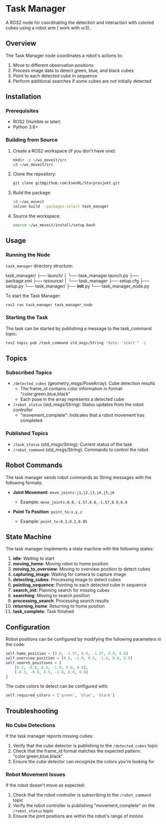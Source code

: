 # Task Manager

A ROS2 node for coordinating the detection and interaction with colored cubes using a robot arm ( work with ur3).

## Overview

The Task Manager node coordinates a robot's actions to:
1. Move to different observation positions
2. Process image data to detect green, blue, and black cubes
3. Point to each detected cube in sequence
4. Perform additional searches if some cubes are not initially detected

## Installation

### Prerequisites
- ROS2 (Humble or later)
- Python 3.8+

### Building from Source

1. Create a ROS2 workspace (if you don't have one):
   ```bash
   mkdir -p ~/ws_moveit/src
   cd ~/ws_moveit/src
   ```

2. Clone the repository:
   ```bash
   git clone git@github.com:EvenRL/Storprosjekt.git
   ```

3. Build the package:
   ```bash
   cd ~/ws_moveit
   colcon build --packages-select task_manager
   ```

4. Source the workspace:
   ```bash
   source ~/ws_moveit/install/setup.bash
   ```

## Usage



### Running the Node

`task_manager` directory structure:

task_manager/
├── launch/
│   └── task_manager.launch.py
├── package.xml
├── resource/
│   └── task_manager
├── setup.cfg
├── setup.py
└── task_manager/
    ├── __init__.py
    └── task_manager_node.py

To start the Task Manager:

```bash
ros2 run task_manager task_manager_node
```

### Starting the Task

The task can be started by publishing a message to the task_command topic:

```bash
ros2 topic pub /task_command std_msgs/String "data: 'start'" -1
```

## Topics

### Subscribed Topics
- `/detected_cubes` (geometry_msgs/PoseArray): Cube detection results
  - The frame_id contains color information in format: "color:green,blue,black"
  - Each pose in the array represents a detected cube
- `/robot_status` (std_msgs/String): Status updates from the robot controller
  - "movement_complete": Indicates that a robot movement has completed

### Published Topics
- `/task_status` (std_msgs/String): Current status of the task
- `/robot_command` (std_msgs/String): Commands to control the robot

## Robot Commands

The task manager sends robot commands as String messages with the following formats:

- **Joint Movement**: `move_joints:j1,j2,j3,j4,j5,j6`
  - Example: `move_joints:0.0,-1.57,0.0,-1.57,0.0,0.0`
  
- **Point To Position**: `point_to:x,y,z`
  - Example: `point_to:0.3,0.2,0.05`

## State Machine

The task manager implements a state machine with the following states:

1. **idle**: Waiting to start
2. **moving_home**: Moving robot to home position
3. **moving_to_overview**: Moving to overview position to detect cubes
4. **capturing_image**: Waiting for camera to capture image
5. **detecting_cubes**: Processing image to detect cubes
6. **pointing_sequence**: Pointing to each detected cube in sequence
7. **search_init**: Planning search for missing cubes
8. **searching**: Moving to search position
9. **processing_search**: Processing search results
10. **returning_home**: Returning to home position
11. **task_complete**: Task finished

## Configuration

Robot positions can be configured by modifying the following parameters in the code:

```python
self.home_position = [0.0, -1.57, 0.0, -1.57, 0.0, 0.0]
self.overview_position = [0.0, -1.0, 0.5, -1.0, 0.0, 0.0]
self.search_positions = [
    [0.3, -0.8, 0.5, -1.0, 0.0, 0.0],
    [-0.3, -0.8, 0.5, -1.0, 0.0, 0.0]
]
```

The cube colors to detect can be configured with:

```python
self.required_colors = ['green', 'blue', 'black']
```

## Troubleshooting

### No Cube Detections

If the task manager reports missing cubes:

1. Verify that the cube detector is publishing to the `/detected_cubes` topic
2. Check that the frame_id format matches the expected pattern: "color:green,blue,black"
3. Ensure the cube detector can recognize the colors you're looking for

### Robot Movement Issues

If the robot doesn't move as expected:

1. Check that the robot controller is subscribing to the `/robot_command` topic
2. Verify the robot controller is publishing "movement_complete" on the `/robot_status` topic
3. Ensure the joint positions are within the robot's range of motion
